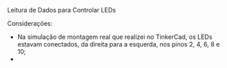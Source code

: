 Leitura de Dados para Controlar LEDs

Considerações:
  - Na simulação de montagem real que realizei no TinkerCad, os LEDs estavam conectados, da direita para a esquerda, nos pinos 2, 4, 6, 8 e 10;
  - 
